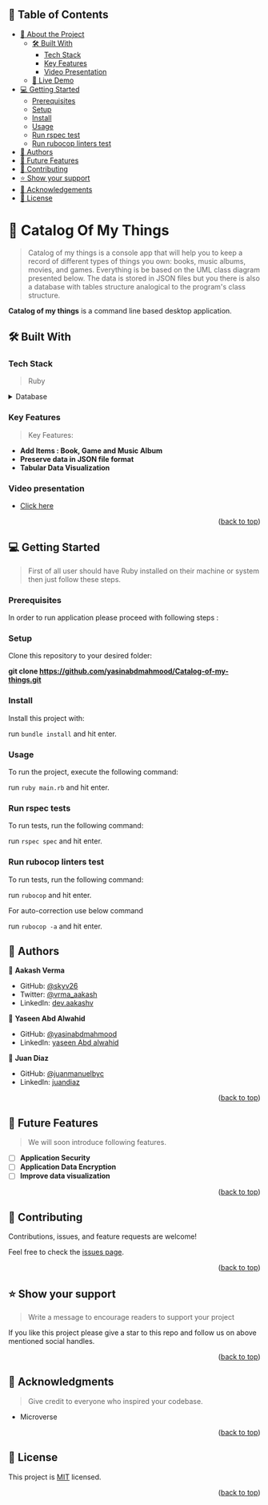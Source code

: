 ## 📗 Table of Contents

- [📖 About the Project](#about-project)
  - [🛠 Built With](#built-with)
    - [Tech Stack](#tech-stack)
    - [Key Features](#key-features)
    - [Video Presentation](#video-presentation)
  - [🚀 Live Demo](#live-demo)
- [💻 Getting Started](#getting-started)
  - [Prerequisites](#prerequisites)
  - [Setup](#setup)
  - [Install](#install)
  - [Usage](#usage)
  - [Run rspec test](#run-rspec)
  - [Run rubocop linters test](#run-rubocop)
- [👥 Authors](#authors)
- [🔭 Future Features](#future-features)
- [🤝 Contributing](#contributing)
- [⭐️ Show your support](#support)
- [🙏 Acknowledgements](#acknowledgements)
- [📝 License](#license)

<!-- PROJECT DESCRIPTION -->

# 📖 Catalog Of My Things <a name="about-project"></a>

> Catalog of my things is a console app that will help you to keep a record of different types of things you own: books, music albums, movies, and games. Everything is be based on the UML class diagram presented below. The data is stored in JSON files but you there is also  a database with tables structure analogical to the  program's class structure.

**Catalog of my things** is a command line based desktop application.

## 🛠 Built With <a name="built-with"></a>

### Tech Stack <a name="tech-stack"></a>

> Ruby

<details>
<summary>Database</summary>
  <ul>
    <li><a href="https://www.postgresql.org/">PostgreSQL</a></li>
  </ul>
</details>

<!-- Features -->

### Key Features <a name="key-features"></a>

> Key Features:

- **Add Items : Book, Game and Music Album**
- **Preserve data in JSON file format**
- **Tabular Data Visualization**

### Video presentation <a name="video-presentation"></a> 
- [Click here](https://drive.google.com/file/d/11UhU_JYFRqlpS1Ofg2o7xudzUA1rTLL1/view?usp=sharing
)

<p align="right">(<a href="#readme-top">back to top</a>)</p>


<!-- GETTING STARTED -->

## 💻 Getting Started <a name="getting-started"></a>

> First of all user should have Ruby installed on their machine or system then just follow these steps.

### Prerequisites <a name="prerequisites"></a>

In order to run application please proceed with following steps :

### Setup <a name="setup"></a>

Clone this repository to your desired folder:

**git clone https://github.com/yasinabdmahmood/Catalog-of-my-things.git**

### Install <a name="install"></a>

Install this project with:

run `bundle install` and hit enter.

### Usage <a name="usage"></a>

To run the project, execute the following command:

run `ruby main.rb` and hit enter.

### Run rspec tests <a name="run-rspec"></a>

To run tests, run the following command:

run `rspec spec` and hit enter.

### Run rubocop linters test <a name="run-rubocop"></a>

To run tests, run the following command:

run `rubocop` and hit enter.

For auto-correction use below command 

run `rubocop -a` and hit enter.

<!-- AUTHORS -->

## 👥 Authors <a name="authors"></a>
👤 **Aakash Verma**

- GitHub: [@skyv26](https://github.com/skyv26)
- Twitter: [@vrma_aakash](https://twitter.com/vrma_aakash)
- LinkedIn: [dev.aakashv](https://linkedin.com/in/skyv2022)

👤 **Yaseen Abd Alwahid**

- GitHub: [@yasinabdmahmood](https://github.com/yasinabdmahmood)
- LinkedIn: [yaseen Abd alwahid](https://www.linkedin.com/in/yaseen-abdalwahid/)

👤 **Juan Diaz**

- GitHub: [@juanmanuelbyc](https://github.com/juanmanuelbyc)
- LinkedIn: [juandiaz](www.linkedin.com/in/juandiaz1991)

<p align="right">(<a href="#readme-top">back to top</a>)</p>

<!-- FUTURE FEATURES -->

## 🔭 Future Features <a name="future-features"></a>

> We will soon introduce following features.

- [ ] **Application Security**
- [ ] **Application Data Encryption**
- [ ] **Improve data visualization**

<p align="right">(<a href="#readme-top">back to top</a>)</p>

<!-- CONTRIBUTING -->

## 🤝 Contributing <a name="contributing"></a>

Contributions, issues, and feature requests are welcome!

Feel free to check the [issues page](../../issues/).

<p align="right">(<a href="#readme-top">back to top</a>)</p>

<!-- SUPPORT -->

## ⭐️ Show your support <a name="support"></a>

> Write a message to encourage readers to support your project

If you like this project please give a star to this repo and follow us on above mentioned social handles.

<p align="right">(<a href="#readme-top">back to top</a>)</p>

<!-- ACKNOWLEDGEMENTS -->

## 🙏 Acknowledgments <a name="acknowledgements"></a>

> Give credit to everyone who inspired your codebase.

- Microverse

<p align="right">(<a href="#readme-top">back to top</a>)</p>

<!-- LICENSE -->

## 📝 License <a name="license"></a>

This project is [MIT](./MIT.md) licensed.

<p align="right">(<a href="#readme-top">back to top</a>)</p>
